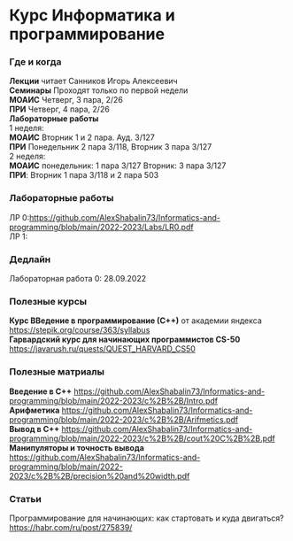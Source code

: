 # Курс Информатика и программирование

### Где и когда
**Лекции** читает Санников Игорь Алексеевич  
**Семинары** Проходят только по первой недели  
**МОАИС** Четверг, 3 пара, 2/26  
**ПРИ** Четверг, 4 пара, 2/26  
**Лабораторные работы**  
1 неделя:  
**МОАИС** Вторник 1 и 2 пара. Ауд. 3/127  
**ПРИ** Понедельник 2 пара 3/118, Вторник 3 пара 3/127  
2 неделя:  
**МОАИС** понедельник: 1 пара 3/127 Вторник: 3 пара 3/127  
**ПРИ**: Вторник 1 пара 3/118 и 2 пара 503

### Лабораторные работы  

ЛР 0:https://github.com/AlexShabalin73/Informatics-and-programming/blob/main/2022-2023/Labs/LR0.pdf  
ЛР 1:  

### Дедлайн
Лабораторная работа 0: 28.09.2022  
  
### Полезные курсы
**Курс ВВедение в программирование (С++)** от академии яндекса https://stepik.org/course/363/syllabus  
**Гарвардский курс для начинающих программистов CS-50** https://javarush.ru/quests/QUEST_HARVARD_CS50

### Полезные матриалы  
**Введение в C++** https://github.com/AlexShabalin73/Informatics-and-programming/blob/main/2022-2023/c%2B%2B/Intro.pdf  
**Арифметика** https://github.com/AlexShabalin73/Informatics-and-programming/blob/main/2022-2023/c%2B%2B/Arifmetics.pdf  
**Вывод в С++** https://github.com/AlexShabalin73/Informatics-and-programming/blob/main/2022-2023/c%2B%2B/cout%20C%2B%2B.pdf  
**Манипуляторы и точность вывода** https://github.com/AlexShabalin73/Informatics-and-programming/blob/main/2022-2023/c%2B%2B/precision%20and%20width.pdf  


### Статьи
Программирование для начинающих: как стартовать и куда двигаться? https://habr.com/ru/post/275839/